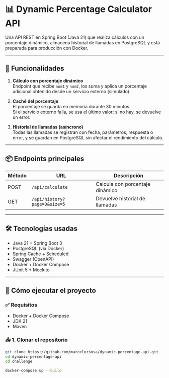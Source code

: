 # 📊 Dynamic Percentage Calculator API

Una API REST en Spring Boot (Java 21) que realiza cálculos con un porcentaje dinámico, almacena historial de llamadas en PostgreSQL y está preparada para producción con Docker.

---

## 🚀 Funcionalidades

1. **Cálculo con porcentaje dinámico**  
   Endpoint que recibe `num1` y `num2`, los suma y aplica un porcentaje adicional obtenido desde un servicio externo (simulado).

2. **Caché del porcentaje**  
   El porcentaje se guarda en memoria durante 30 minutos.  
   Si el servicio externo falla, se usa el último valor; si no hay, se devuelve un error.

3. **Historial de llamadas (asíncrono)**  
   Todas las llamadas se registran con fecha, parámetros, respuesta o error, y se guardan en PostgreSQL sin afectar el rendimiento del cálculo.

---

## 📦 Endpoints principales

| Método | URL                         | Descripción                            |
|--------|-----------------------------|----------------------------------------|
| POST   | `/api/calculate`            | Calcula con porcentaje dinámico        |
| GET    | `/api/history?page=0&size=5`| Devuelve historial de llamadas         |

---

## 🛠️ Tecnologías usadas

- Java 21 + Spring Boot 3
- PostgreSQL (via Docker)
- Spring Cache + Scheduled
- Swagger (OpenAPI)
- Docker + Docker Compose
- JUnit 5 + Mockito

---

## 🐳 Cómo ejecutar el proyecto

### ✅ Requisitos
- Docker + Docker Compose
- JDK 21
- Maven

### 📥 1. Clonar el repositorio
```bash
git clone https://github.com/marcelorsosa/dynamic-percentage-api.git
cd dynamic-percentage-api
cd challenge

docker-compose up --build
